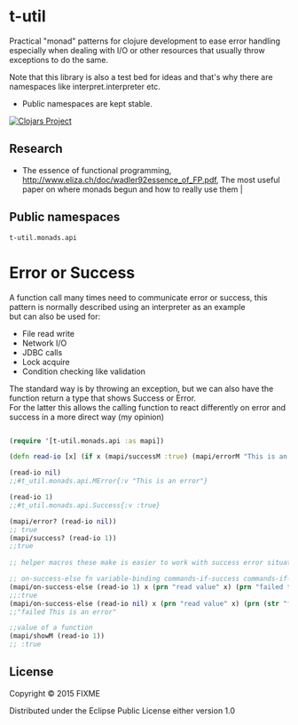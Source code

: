 # t-util

Practical "monad" patterns for clojure development to ease error handling especially when dealing
with I/O or other resources that usually throw exceptions to do the same.


Note that this library is also a test bed for ideas and that's why there are namespaces like
interpret.interpreter etc.

  * Public namespaces are kept stable.


[![Clojars Project](http://clojars.org/t-util/latest-version.svg)](http://clojars.org/t-util)

## Research

  * The essence of functional programming, http://www.eliza.ch/doc/wadler92essence_of_FP.pdf, The most useful paper on where monads begun and how to really use them |


## Public namespaces

`t-util.monads.api`


# Error or Success

A function call many times need to communicate error or success, this pattern is normally described using an interpreter as an example  
but can also be used for:  

  * File read write
  * Network I/O
  * JDBC calls
  * Lock acquire
  * Condition checking like validation

The standard way is by throwing an exception, but we can also have the function return a type that shows Success or Error.  
For the latter this allows the calling function to react differently on error and success in a more direct way (my opinion)  

```clojure

(require '[t-util.monads.api :as mapi])

(defn read-io [x] (if x (mapi/successM :true) (mapi/errorM "This is an error")))

(read-io nil)
;;#t_util.monads.api.MError{:v "This is an error"}

(read-io 1)
;;#t_util.monads.api.Success{:v :true}

(mapi/error? (read-io nil))
;; true
(mapi/success? (read-io 1))
;;true
 
;; helper macros these make is easier to work with success error situations

;; on-success-else fn variable-binding commands-if-success commands-if-error
(mapi/on-success-else (read-io 1) x (prn "read value" x) (prn "failed to read due to " x)) 
;;:true
(mapi/on-success-else (read-io nil) x (prn "read value" x) (prn (str "failed " x))) 
;;"failed This is an error"

;;value of a function
(mapi/showM (read-io 1))
;; :true 

```


## License

Copyright © 2015 FIXME

Distributed under the Eclipse Public License either version 1.0
